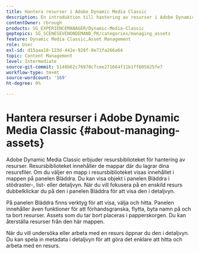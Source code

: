 ```yaml
---
title: Hantera resurser i Adobe Dynamic Media Classic
description: En introduktion till hantering av resurser i Adobe Dynamic Media Classic
contentOwner: rbrough
products: SG_EXPERIENCEMANAGER/Dynamic-Media-Classic
geptopics: SG_SCENESEVENONDEMAND_PK/categories/managing_assets
feature: Dynamic Media Classic,Asset Management
role: User
exl-id: d15aaa18-123d-442e-928f-8e71fa266a64
topic: Content Management
level: Intermediate
source-git-commit: 5140b62c76970cfcee271664f11b1ff605625fe7
workflow-type: tm+mt
source-wordcount: '169'
ht-degree: 0%

---
```


# Hantera resurser i Adobe Dynamic Media Classic {#about-managing-assets}

Adobe Dynamic Media Classic erbjuder resursbiblioteket för hantering av resurser. Resursbiblioteket innehåller de mappar där du lagrar dina resursfiler. Om du väljer en mapp i resursbiblioteket visas innehållet i mappen på panelen Bläddra. Du kan visa objekt i panelen Bläddra i stödraster-, list- eller detaljvyn. När du vill fokusera på en enskild resurs dubbelklickar du på den i panelen Bläddra för att visa den i detaljvyn.

På panelen Bläddra finns verktyg för att visa, välja och hitta. Panelen innehåller även funktioner för att förhandsgranska, flytta, byta namn på och ta bort resurser. Assets som du tar bort placeras i papperskorgen. Du kan återställa resurser från den här mappen.

När du vill undersöka eller arbeta med en resurs öppnar du den i detaljvyn. Du kan spela in metadata i detaljvyn för att göra det enklare att hitta och arbeta med en resurs.
